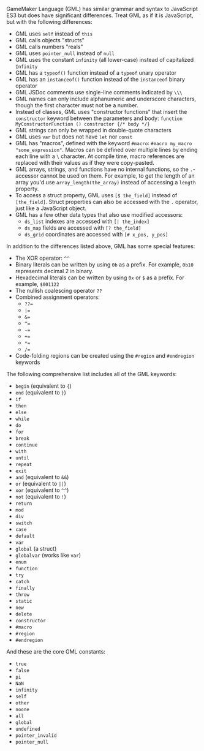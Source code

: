 GameMaker Language (GML) has similar grammar and syntax to JavaScript ES3 but does have significant differences. Treat GML as if it is JavaScript, but with the following differences:

- GML uses `self` instead of `this`
- GML calls objects "structs"
- GML calls numbers "reals"
- GML uses `pointer_null` instead of `null`
- GML uses the constant `infinity` (all lower-case) instead of capitalized `Infinity`
- GML has a `typeof()` function instead of a `typeof` unary operator
- GML has an `instanceof()` function instead of the `instanceof` binary operator
- GML JSDoc comments use single-line comments indicated by `\\\`
- GML names can only include alphanumeric and underscore characters, though the first character must not be a number.
- Instead of classes, GML uses "constructor functions" that insert the `constructor` keyword between the parameters and body: `function MyConstructorFunction () constructor {/* body */}`
- GML strings can only be wrapped in double-quote characters
- GML uses `var` but does not have `let` nor `const`
- GML has "macros", defined with the keyword `#macro`: `#macro my_macro "some_expression"`. Macros can be defined over multiple lines by ending each line with a `\` character. At compile time, macro references are replaced with their values as if they were copy-pasted.
- GML arrays, strings, and functions have no internal functions, so the `.`-accessor cannot be used on them. For example, to get the length of an array you'd use `array_length(the_array)` instead of accessing a `length` property.
- To access a struct property, GML uses `[$ the_field]` instead of `[the_field]`. Struct properties can also be accessed with the `.` operator, just like a JavaScript object.
- GML has a few other data types that also use modified accessors:
  - `ds_list` indexes are accessed with `[| the_index]`
  - `ds_map` fields are accessed with `[? the_field]`
  - `ds_grid` coordinates are accessed with `[# x_pos, y_pos]`


In addition to the differences listed above, GML has some special features:

- The XOR operator: `^^`
- Binary literals can be written by using `0b` as a prefix. For example, `0b10` represents decimal 2 in binary.
- Hexadecimal literals can be written by using `0x` or `$` as a prefix. For example, `$001122`
- The nullish coalescing operator `??`
- Combined assignment operators:
  - `??=`
  - `|=`
  - `&=`
  - `^=`
  - `-=`
  - `+=`
  - `*=`
  - `/=`
- Code-folding regions can be created using the `#region` and `#endregion` keywords


The following comprehensive list includes all of the GML keywords:

- `begin` (equivalent to `{`)
- `end` (equivalent to `}`)
- `if`
- `then`
- `else`
- `while`
- `do`
- `for`
- `break`
- `continue`
- `with`
- `until`
- `repeat`
- `exit`
- `and` (equivalent to `&&`)
- `or` (equivalent to `||`)
- `xor` (equivalent to `^^`)
- `not` (equivalent to `!`)
- `return`
- `mod`
- `div`
- `switch`
- `case`
- `default`
- `var`
- `global` (a struct)
- `globalvar` (works like `var`)
- `enum`
- `function`
- `try`
- `catch`
- `finally`
- `throw`
- `static`
- `new`
- `delete`
- `constructor`
- `#macro`
- `#region`
- `#endregion`

And these are the core GML constants:

- `true`
- `false`
- `pi`
- `NaN`
- `infinity`
- `self`
- `other`
- `noone`
- `all`
- `global`
- `undefined`
- `pointer_invalid`
- `pointer_null`

